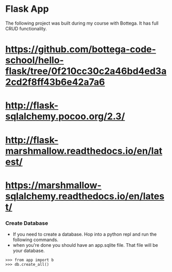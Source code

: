 # Flask App

The following project was built during my course with Bottega. It has full CRUD functionality.


# https://github.com/bottega-code-school/hello-flask/tree/0f210cc30c2a46bd4ed3a2cd2f8ff43b6e42a7a6
# http://flask-sqlalchemy.pocoo.org/2.3/
# http://flask-marshmallow.readthedocs.io/en/latest/
# https://marshmallow-sqlalchemy.readthedocs.io/en/latest/




### Create Database
- If you need to create a database. Hop into a python repl and run the following commands. 
- when you're done you should have an app.sqlite file. That file will be your database. 

```
>>> from app import b
>>> db.create_all()
```